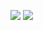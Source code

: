 
![](https://cdn.jsdelivr.net/gh/wangwenjie1314/PicCDN/2024-11-16/1731726223072-image.png)
![](https://cdn.jsdelivr.net/gh/wangwenjie1314/PicCDN/2024-11-13/1731453648143-image.png)